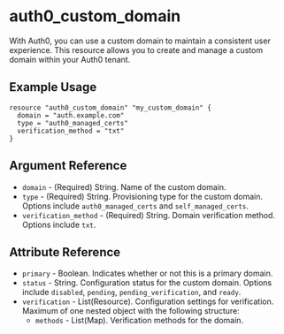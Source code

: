 # auth0_custom_domain

With Auth0, you can use a custom domain to maintain a consistent user experience. This resource allows you to create and manage a custom domain within your Auth0 tenant.

## Example Usage

```hcl
resource "auth0_custom_domain" "my_custom_domain" {
  domain = "auth.example.com"
  type = "auth0_managed_certs"
  verification_method = "txt"
}
```

## Argument Reference

* `domain` - (Required) String. Name of the custom domain. 
* `type` - (Required) String. Provisioning type for the custom domain. Options include `auth0_managed_certs` and `self_managed_certs`.
* `verification_method` - (Required) String. Domain verification method. Options include `txt`.

## Attribute Reference

* `primary` - Boolean. Indicates whether or not this is a primary domain.
* `status` - String. Configuration status for the custom domain. Options include `disabled`, `pending`, `pending_verification`, and `ready`.
* `verification` - List(Resource). Configuration settings for verification. Maximum of one nested object with the following structure:
    * `methods` - List(Map). Verification methods for the domain.
